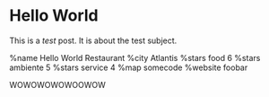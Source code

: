 # Hello World

This is a *test* post. It is about the test subject.

%name Hello World Restaurant
%city Atlantis
%stars food 6
%stars ambiente 5
%stars service 4
%map somecode
%website foobar


WOWOWOWOWOOWOW

